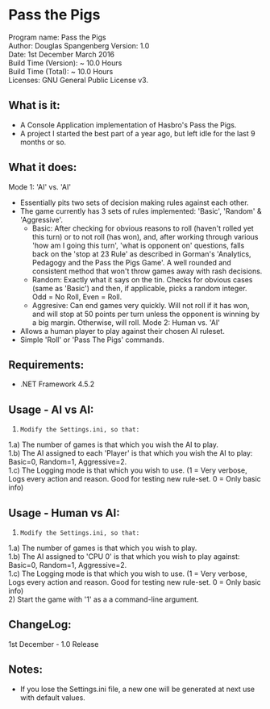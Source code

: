 # Pass the Pigs

Program name: 	Pass the Pigs  
Author: 		Douglas Spangenberg 
Version: 		1.0   
Date: 			1st December March 2016  
Build Time (Version): 	~ 10.0 Hours  
Build Time (Total): 	~ 10.0 Hours  
Licenses:               GNU General Public License v3.  

What is it:
---------------------------
 - A Console Application implementation of Hasbro's Pass the Pigs.
 - A project I started the best part of a year ago, but left idle for the last 9 months or so.

What it does: 
---------------------------
Mode 1: 'AI' vs. 'AI'
 - Essentially pits two sets of decision making rules against each other.
 - The game currently has 3 sets of rules implemented: 'Basic', 'Random' & 'Aggressive'.
	- Basic: After checking for obvious reasons to roll (haven't rolled yet this turn) or to not roll (has won),
     and, after working through various 'how am I going this turn', 'what is opponent on' questions, falls back on
	 the 'stop at 23 Rule' as described in Gorman's 'Analytics, Pedagogy and the Pass the Pigs Game'. 
	 A well rounded and consistent method that won't throw games away with rash decisions.
	- Random: Exactly what it says on the tin. Checks for obvious cases (same as 'Basic') and then, if applicable,
	 picks a random integer. Odd = No Roll, Even = Roll.
	- Aggresive: Can end games very quickly. Will not roll if it has won, and will stop at 50 points per turn unless the
	  opponent is winning by a big margin. Otherwise, will roll.
Mode 2: Human vs. 'AI'
 - Allows a human player to play against their chosen AI ruleset.
 - Simple 'Roll' or 'Pass The Pigs' commands.


Requirements:
-----------------------------
 - .NET Framework 4.5.2

Usage - AI vs AI:
-----------------------------
1)     Modify the Settings.ini, so that:  
1.a)   The number of games is that which you wish the AI to play.  
1.b)   The AI assigned to each 'Player' is that which you wish the AI to play: Basic=0, Random=1, Aggressive=2.  
1.c)   The Logging mode is that which you wish to use. (1 = Very verbose, Logs every action and reason. Good for testing new rule-set. 0 = Only basic info)  

Usage - Human vs AI:
-----------------------------
1)     Modify the Settings.ini, so that:  
1.a)   The number of games is that which you wish to play.  
1.b)   The AI assigned to 'CPU 0' is that which you wish to play against: Basic=0, Random=1, Aggressive=2.  
1.c)   The Logging mode is that which you wish to use. (1 = Very verbose, Logs every action and reason. Good for testing new rule-set. 0 = Only basic info)  
2)     Start the game with '1' as a a command-line argument.  


ChangeLog:
-----------------------------
1st December - 1.0 Release


Notes:
-----------------------------
- If you lose the Settings.ini file, a new one will be generated at next use with default values.
